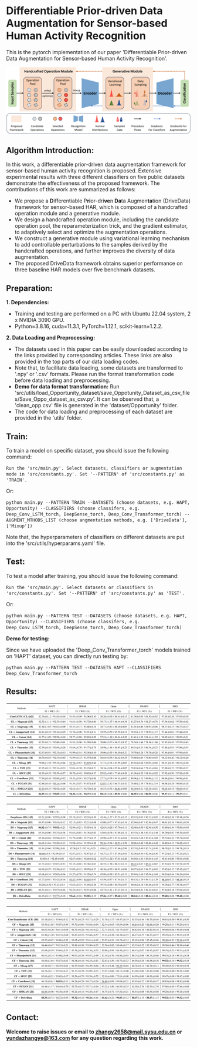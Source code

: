 # Differentiable Prior-driven Data Augmentation for Sensor-based Human Activity Recognition
This is the pytorch implementation of our paper 'Differentiable Prior-driven Data Augmentation for Sensor-based Human Activity Recognition'.

![framework](Figs/Overrall_Framework.png)

## Algorithm Introduction:

In this work, a differentiable prior-driven data augmentation framework for sensor-based human activity recognition is proposed. Extensive experimental results with three different classifiers on five public datasets demonstrate the effectiveness of the proposed framework. The contributions of this work are summarized as follows:

- We propose a **D**ifferentiable P**ri**or-dri**ve**n **Da**ta Augmen**ta**tion (DriveData) framework for sensor-based HAR, which is composed of a handcrafted operation module and a generative module.
- We design a handcrafted operation module, including the candidate operation pool, the reparameterization trick, and the gradient estimator, to adaptively select and optimize the augmentation operations.
- We construct a generative module using variational learning mechanism to add controllable perturbations to the samples derived by the handcrafted operations, and further improves the diversity of data augmentation.
- The proposed DriveData framework obtains superior performance on three baseline HAR models over five benchmark datasets.

## Preparation:

**1. Dependencies:**

- Training and testing are performed on a PC with Ubuntu 22.04 system, 2 x NVIDIA 3090 GPU.
- Python=3.8.16, cuda=11.3.1, PyTorch=1.12.1, scikit-learn=1.2.2.

**2. Data Loading and Preprocessing:**

- The datasets used in this paper can be easily downloaded according to the links provided by corresponding articles. These links are also provided in the top parts of our data loading codes.
- Note that, to facilitate data loading, some datasets are transformed to '.npy' or '.csv' formats. Please run the format transformation code before data loading and preprocessing. 
- **Demo for data format transformation:** Run 'src/utils/load_Opportunity_dataset/save_Oppotunity_Dataset_as_csv_files/Save_Oppo_dataset_as_csv.py'. It can be observed that, a 'clean_opp.csv' file is generated in the 'dataset/Opportunity' folder.
- The code for data loading and preprocessing of each dataset are provided in the 'utils' folder.

## Train:

To train a model on specific dataset, you should issue the following command: 

```
Run the 'src/main.py'. Select datasets, classifiers or augmentation mode in 'src/constants.py'. Set '--PATTERN' of 'src/constants.py' as 'TRAIN'.
```

Or:

```
python main.py --PATTERN TRAIN --DATASETS (choose datasets, e.g. HAPT, Opportunity) --CLASSIFIERS (choose classifers, e.g. Deep_Conv_LSTM_torch, DeepSense_torch, Deep_Conv_Transformer_torch) --AUGMENT_MTHODS_LIST (choose angmentation methods, e.g. ['DriveData'], ['Mixup'])
```

Note that, the hyperparameters of classifiers on different datasets are put into the 'src/utils/hyperparams.yaml' file.

## Test:

To test a model after training, you should issue the following command: 

```
Run the 'src/main.py'. Select datasets or classifiers in 'src/constants.py'. Set '--PATTERN' of 'src/constants.py' as 'TEST'.
```

Or:

```
python main.py --PATTERN TEST --DATASETS (choose datasets, e.g. HAPT, Opportunity) --CLASSIFIERS (choose classifers, e.g. Deep_Conv_LSTM_torch, DeepSense_torch, Deep_Conv_Transformer_torch)
```

**Demo for testing:**

Since we have uploaded the 'Deep_Conv_Transformer_torch' models trained on 'HAPT' dataset, you can directly run testing by:

```
python main.py --PATTERN TEST --DATASETS HAPT --CLASSIFIERS Deep_Conv_Transformer_torch
```

## Results: 

![Results](Figs/Result_CL.png)

![Results](Figs/Result_DS.png)

![Results](Figs/Result_CF.png)

## Contact:

**Welcome to raise issues or email to zhangy2658@mail.sysu.edu.cn or yundazhangye@163.com for any question regarding this work.**